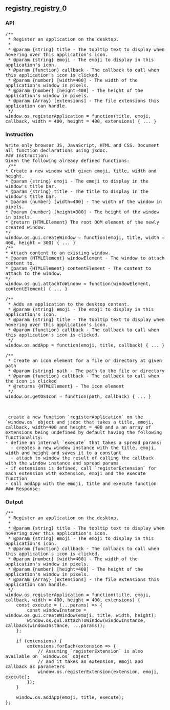 ## registry_registry_0
### API
<pre style='text-wrap: wrap'>/**
 * Register an application on the desktop.
 * 
 * @param {string} title - The tooltip text to display when hovering over this application's icon.
 * @param {string} emoji - The emoji to display in this application's icon.
 * @param {function} callback - The callback to call when this application's icon is clicked.
 * @param {number} [width=400] - The width of the application's window in pixels.
 * @param {number} [height=400] - The height of the application's window in pixels.
 * @param {Array<string>} [extensions] - The file extensions this application can handle.
 */
window.os.registerApplication = function(title, emoji, callback, width = 400, height = 400, extensions) { ... }
</pre>
### Instruction
<pre style='text-wrap: wrap'>Write only browser JS, JavaScript, HTML and CSS. Document all function declarations using jsdoc.
### Instruction:
Given the following already defined functions:
 /**
* Create a new window with given emoji, title, width and height.
* @param {string} emoji - The emoji to display in the window's title bar.
* @param {string} title - The title to display in the window's title bar.
* @param {number} [width=400] - The width of the window in pixels.
* @param {number} [height=300] - The height of the window in pixels.
* @return {HTMLElement} The root DOM element of the newly created window.
*/
window.os.gui.createWindow = function(emoji, title, width = 400, height = 300) { ... }
/**
* Attach content to an existing window.
* @param {HTMLElement} windowElement - The window to attach content to.
* @param {HTMLElement} contentElement - The content to attach to the window.
*/
window.os.gui.attachToWindow = function(windowElement, contentElement) { ... }

/**
 * Adds an application to the desktop content.
 * @param {string} emoji - The emoji to display in this application's icon.
 * @param {string} title - The tooltip text to display when hovering over this application's icon.
 * @param {function} callback - The callback to call when this application's icon is clicked.
 */
window.os.addApp = function(emoji, title, callback) { ... }

/**
 * Create an icon element for a file or directory at given path
 * @param {string} path - The path to the file or directory
 * @param {function} callback - The callback to call when the icon is clicked
 * @returns {HTMLElement} - The icon element
 */
window.os.getOSIcon = function(path, callback) { ... }



 create a new function `registerApplication` on the `window.os` object and jsdoc that takes a title, emoji, callback, width=400 and height = 400 and a an array of extensions being undefined by default having the following functionality:
- define an internal `execute` that takes a spread params:
  - creates a new window instance with the title, emoji, width and height and saves it to a constant
  - attach to window the result of calling the callback with the window instance and spread params
- if extensions is defined, call `registerExtension` for each extension with extension, emoji and the execute function
- call addApp with the emoji, title and execute function 
### Response:
</pre>
### Output
<pre style='text-wrap: wrap'>/**
 * Register an application on the desktop.
 * 
 * @param {string} title - The tooltip text to display when hovering over this application's icon.
 * @param {string} emoji - The emoji to display in this application's icon.
 * @param {function} callback - The callback to call when this application's icon is clicked.
 * @param {number} [width=400] - The width of the application's window in pixels.
 * @param {number} [height=400] - The height of the application's window in pixels.
 * @param {Array<string>} [extensions] - The file extensions this application can handle.
 */
window.os.registerApplication = function(title, emoji, callback, width = 400, height = 400, extensions) {
    const execute = (...params) => {
        const windowInstance = window.os.gui.createWindow(emoji, title, width, height);
        window.os.gui.attachToWindow(windowInstance, callback(windowInstance, ...params));
    };
    
    if (extensions) {
        extensions.forEach(extension => {
            // Assuming `registerExtension` is also available on `window.os` object
            // and it takes an extension, emoji and callback as parameters
            window.os.registerExtension(extension, emoji, execute);
        });
    }
    
    window.os.addApp(emoji, title, execute);
};

</pre>
